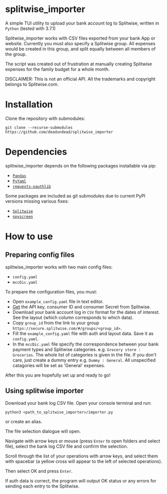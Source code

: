 # splitwise_importer
A simple TUI utility to upload your bank account log to Splitwise, written in `Python` (tested with 3.7.1)

Splitwise_importer works with CSV files exported from your bank App or website.
Currently you must also specify a Splitwise group. All expenses would be created in this group, and split equally between all members of the group.

The script was created out of frustration at manually creating Splitwise expenses for the family budget for a whole month.

DISCLAIMER: 
This is not an official API. All the trademarks and copyright belongs to Splitwise.com.

# Installation
Clone the repository with submodules:

```git clone --recurse-submodules https://github.com/deadundead/splitwise_importer```

# Dependencies
splitwise_importer depends on the following packages installable via pip:
- [`Pandas`](https://pandas.pydata.org/docs/getting_started/install.html)
- [`PyYaml`](https://pypi.org/project/PyYAML/)
- [`requests-oauthlib`](https://pypi.org/project/requests-oauthlib/)

Some packages are included as git submodules due to current PyPI versions missing various fixes:
- [`Splitwise`](https://github.com/namaggarwal/splitwise)
- [`npyscreen`](https://github.com/npcole/npyscreen)

# How to use
## Preparing config files
splitwise_importer works with two main config files:
- `config.yaml`
- `mccDic.yaml`

To prepare the configuration files, you must:
- Open `example_config.yaml` file in text editor.
- [Get](https://secure.splitwise.com/apps) the API key, consumer ID and consumer Secret from Splitwise.
- Download your bank account log in `CSV` format for the dates of interest. See the layout (which column corresponds to which data).
- Copy `group_id` from the link to your group `https://secure.splitwise.com/#/groups/<group_id>`.
- Fill the `example_config.yaml` file with auth and layout data. Save it as `config.yaml`.
- In the `mccDic.yaml` file specify the correspondence between your bank payment types and Splitwise categories.
e.g. `Grocery store : Groceries`. The whole list of categories is given in the file. If you don't care, just create a dummy entry e.g. `Dummy : General`. All unspecified catagories will be set as 'General' expenses.

After this you are hopefully set up and ready to go!

## Using splitwise importer
Download your bank log CSV file.
Open your console terminal and run:

```python3 <path_to_splitwise_importer>/importer.py```

or create an alias.

The file selection dialogue will open. 

Navigate with arrow keys or mouse (press `Enter` to open folders and select file), select the bank log CSV file and confirm the selection.

Scroll through the list of your operations with arrow keys, and select them with spacebar (a yellow cross will appear to the left of selected operations).

Then select OK and press `Enter`. 

If auth data is correct, the program will output OK status or any errors for sending each entry to the Splitwise.

